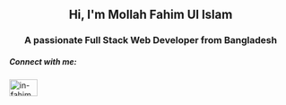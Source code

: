 <h2 align="center">Hi, I'm Mollah Fahim Ul Islam</h2>
<h3 align="center">A passionate Full Stack Web Developer from Bangladesh</h3>

<h5 align="left">Connect with me:</h5>
<p align="left">
<a href="https://linkedin.com/in/in-fahim" target="blank"><img align="center" src="https://raw.githubusercontent.com/rahuldkjain/github-profile-readme-generator/master/src/images/icons/Social/linked-in-alt.svg" alt="in-fahim" height="30" width="50" /></a>
</p>
